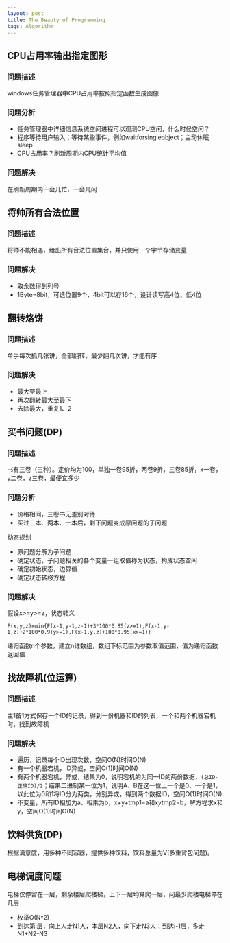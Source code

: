 ```yaml
---
layout: post
title: The Beauty of Programming
tags: Algorithm
---
```


## CPU占用率输出指定图形
### 问题描述
windows任务管理器中CPU占用率按照指定函数生成图像

### 问题分析
- 任务管理器中详细信息系统空间进程可以观测CPU空闲，什么时候空闲？
- 程序等待用户输入；等待某些事件，例如waitforsingleobject；主动休眠sleep
- CPU占用率？刷新周期内CPU统计平均值

### 问题解决
在刷新周期内一会儿忙，一会儿闲

## 将帅所有合法位置
### 问题描述
将帅不能相遇，给出所有合法位置集合，并只使用一个字节存储变量

### 问题解决
- 取余数得到列号
- 1Byte=8bit，可选位置9个，4bit可以存16个，设计读写高4位、低4位

## 翻转烙饼
### 问题描述
单手每次抓几张饼，全部翻转，最少翻几次饼，才能有序

### 问题解决
- 最大至最上
- 再次翻转最大至最下
- 去除最大，重复1、2

## 买书问题(DP)
### 问题描述
书有三卷（三种）。定价均为100，单独一卷95折，两卷9折，三卷85折，x一卷，y二卷，z三卷，最便宜多少

### 问题分析
- 价格相同，三卷书无差别对待
- 买过三本、两本、一本后，剩下问题变成原问题的子问题

动态规划
- 原问题分解为子问题
- 确定状态，子问题相关的各个变量一组取值称为状态，构成状态空间
- 确定初始状态，边界值
- 确定状态转移方程
### 问题解决
假设x>=y>=z，状态转义
```
F(x,y,z)=min{F(x-1,y-1,z-1)+3*100*0.85(z>=1),F(x-1,y-1,z)+2*100*0.9(y>=1),F(x-1,y,z)+100*0.95(x>=1)}
```
递归函数n个参数，建立n维数组，数组下标范围为参数取值范围，值为递归函数返回值

## 找故障机(位运算)
### 问题描述
主1备1方式保存一个ID的记录，得到一份机器和ID的列表，一个和两个机器宕机时，找到故障机
### 问题解决
- 遍历，记录每个ID出现次数，空间O(N)时间O(N)
- 有一个机器宕机，ID异或，空间O(1)时间O(N)
- 有两个机器宕机，异或，结果为0，说明宕机的为同一ID的两份数据，`(总ID-正确ID)/2`；结果二进制某一位为1，说明A、B在这一位上一个是0、一个是1，以此位为0和1将ID分为两类，分别异或，得到两个数据ID，空间O(1)时间O(N)
- 不变量，所有ID相加为a、相乘为b，x+y+tmp1=a和x*y*tmp2=b，解方程求x和y，空间O(1)时间O(N)

## 饮料供货(DP)

根据满意度，用多种不同容器，提供多种饮料，饮料总量为V(多重背包问题)。

## 电梯调度问题

电梯仅停留在一层，剩余楼层爬楼梯，上下一层均算爬一层，问最少爬楼电梯停在几层
- 枚举O(N^2)
- 到达第i层，向上人走N1人，本层N2人，向下走N3人；到达i-1层，多走N1+N2-N3